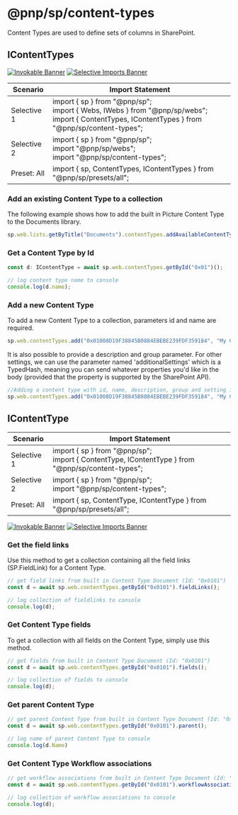 # @pnp/sp/content-types

Content Types are used to define sets of columns in SharePoint.

## IContentTypes

[![Invokable Banner](https://img.shields.io/badge/Invokable-informational.svg)](../concepts/invokable.md) [![Selective Imports Banner](https://img.shields.io/badge/Selective%20Imports-informational.svg)](../concepts/selective-imports.md)  

|Scenario|Import Statement|
|--|--|
|Selective 1|import { sp } from "@pnp/sp";<br />import { Webs, IWebs } from "@pnp/sp/webs";<br />import { ContentTypes, IContentTypes } from "@pnp/sp/content-types";|
|Selective 2|import { sp } from "@pnp/sp";<br />import "@pnp/sp/webs";<br />import "@pnp/sp/content-types";|
|Preset: All|import { sp, ContentTypes, IContentTypes } from "@pnp/sp/presets/all";|

### Add an existing Content Type to a collection

The following example shows how to add the built in Picture Content Type to the Documents library.

```TypeScript
sp.web.lists.getByTitle("Documents").contentTypes.addAvailableContentType("0x010102");
```

### Get a Content Type by Id

```TypeScript
const d: IContentType = await sp.web.contentTypes.getById("0x01")();

// log content type name to console
console.log(d.name);
```

### Add a new Content Type

To add a new Content Type to a collection, parameters id and name are required.

```TypeScript
sp.web.contentTypes.add("0x01008D19F38845B0884EBEBE239FDF359184", "My Content Type");
```

It is also possible to provide a description and group parameter. For other settings, we can use the parameter named 'additionalSettings' which is a TypedHash, meaning you can send whatever properties you'd like in the body (provided that the property is supported by the SharePoint API).

```TypeScript
//Adding a content type with id, name, description, group and setting it to read only mode (using additionalsettings)
sp.web.contentTypes.add("0x01008D19F38845B0884EBEBE239FDF359184", "My Content Type", "This is my content type.", "_PnP Content Types", { ReadOnly: true });
```

## IContentType

|Scenario|Import Statement|
|--|--|
|Selective 1|import { sp } from "@pnp/sp";<br />import { ContentType, IContentType } from "@pnp/sp/content-types";|
|Selective 2|import { sp } from "@pnp/sp";<br />import "@pnp/sp/content-types";|
|Preset: All|import { sp, ContentType, IContentType } from "@pnp/sp/presets/all";|

[![Invokable Banner](https://img.shields.io/badge/Invokable-informational.svg)](../concepts/invokable.md) [![Selective Imports Banner](https://img.shields.io/badge/Selective%20Imports-informational.svg)](../concepts/selective-imports.md)  

### Get the field links

Use this method to get a collection containing all the field links (SP.FieldLink) for a Content Type.

```TypeScript
// get field links from built in Content Type Document (Id: "0x0101")
const d = await sp.web.contentTypes.getById("0x0101").fieldLinks();

// log collection of fieldlinks to console
console.log(d);
```

### Get Content Type fields

To get a collection with all fields on the Content Type, simply use this method.

```TypeScript
// get fields from built in Content Type Document (Id: "0x0101")
const d = await sp.web.contentTypes.getById("0x0101").fields();

// log collection of fields to console
console.log(d);
```

### Get parent Content Type

```TypeScript
// get parent Content Type from built in Content Type Document (Id: "0x0101")
const d = await sp.web.contentTypes.getById("0x0101").parent();

// log name of parent Content Type to console
console.log(d.Name)
```

### Get Content Type Workflow associations

```TypeScript
// get workflow associations from built in Content Type Document (Id: "0x0101")
const d = await sp.web.contentTypes.getById("0x0101").workflowAssociations();

// log collection of workflow associations to console
console.log(d);
```
